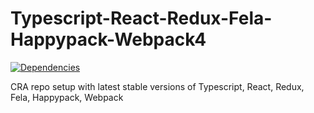 # Typescript-React-Redux-Fela-Happypack-Webpack4 
[![Dependencies](https://david-dm.org/yelmuf/Typescript-React-Redux-Fela-Happypack-Webpack4.svg)](https://david-dm.org/yelmuf/Typescript-React-Redux-Fela-Happypack-Webpack4)

CRA repo setup with latest stable versions of Typescript, React, Redux, Fela, Happypack, Webpack
